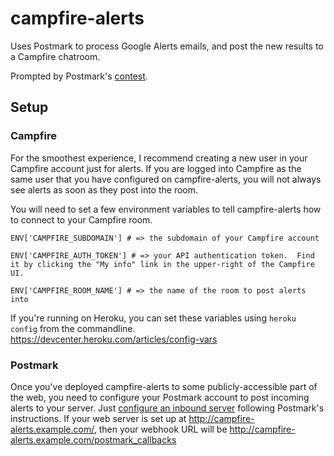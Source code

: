 # campfire-alerts

Uses Postmark to process Google Alerts emails, and post the new results to a Campfire chatroom.

Prompted by Postmark's [contest](http://blog.postmarkapp.com/post/24474853026/contest-bring-google-alerts-into-campfire-using).

## Setup

### Campfire

For the smoothest experience, I recommend creating a new user in your Campfire account just for alerts.  If you are logged into Campfire as the same user that you have configured on campfire-alerts, you will not always see alerts as soon as they post into the room.

You will need to set a few environment variables to tell campfire-alerts how to connect to your Campfire room.

```
ENV['CAMPFIRE_SUBDOMAIN'] # => the subdomain of your Campfire account

ENV['CAMPFIRE_AUTH_TOKEN'] # => your API authentication token.  Find it by clicking the "My info" link in the upper-right of the Campfire UI.

ENV['CAMPFIRE_ROOM_NAME'] # => the name of the room to post alerts into
```


If you're running on Heroku, you can set these variables using `heroku config` from the commandline.  https://devcenter.heroku.com/articles/config-vars


### Postmark

Once you've deployed campfire-alerts to some publicly-accessible part of the web, you need to configure your Postmark account to post incoming alerts to your server.   Just [configure an inbound server](http://developer.postmarkapp.com/developer-inbound-configure.html) following Postmark's instructions.  If your web server is set up at http://campfire-alerts.example.com/, then your webhook URL will be http://campfire-alerts.example.com/postmark_callbacks

